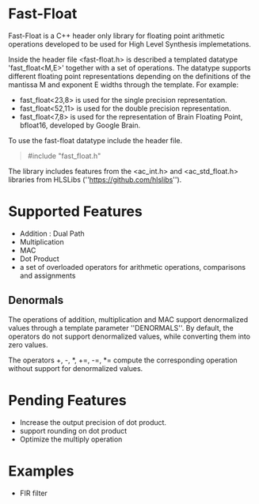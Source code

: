 # Fast-Float
Fast-Float is a C++ header only library for floating point arithmetic operations developed to be used for High Level Synthesis implemetations. 

Inside the header file <fast-float.h> is described a templated datatype 'fast_float<M,E>' together with a set of operations. The datatype supports different floating point representations depending on the definitions of the mantissa M and exponent E widths through the template.
For example:
* fast_float<23,8>  is used for the single precision representation.
* fast_float<52,11> is used for the double precision representation.
* fast_float<7,8>  is used for the representation of Brain Floating Point, bfloat16, developed by Google Brain.

To use the fast-float datatype include the header file.
>#include "fast_float.h"



The library includes features from the <ac_int.h> and <ac_std_float.h> libraries from HLSLibs (''https://github.com/hlslibs'').

# Supported Features

* Addition
:  Dual Path
* Multiplication
* MAC
* Dot Product
* a set of overloaded operators for arithmetic operations, comparisons and assignments

## Denormals
The operations of addition, multiplication and MAC support denormalized values through a template parameter ''DENORMALS''. By default, the operators do not support denormalized values, while converting them into zero values.

The operators +, -, *, +=, -=, *= compute the corresponding operation without support for denormalized values.

# Pending Features

* Increase the output precision of dot product.
* support rounding on dot product
* Optimize the multiply operation

# Examples

* FIR filter

